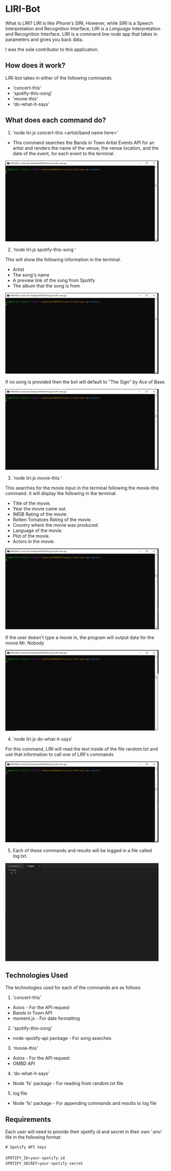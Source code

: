 # LIRI-Bot
What is LIRI? LIRI is like iPhone's SIRI, However, while SIRI is a Speech Interpretation and Recognition Interface, LIRI is a _Language_ Interpretation and Recognition Interface. LIRI is a command line node app that takes in parameters and gives you back data.

I was the sole contributor to this application.

## How does it work?
LIRI-bot takes in either of the following commands.
* 'concert-this'
* 'spotify-this-song'
* 'movie-this'
* 'do-what-it-says'

## What does each command do?
1. 'node liri.js concert-this <artist/band name here>'
* This command searches the Bands in Town Artist Events API for an artist and renders the name of the venue, the venue location, and the date of the event, for each event to the terminal. 

![](./images/gif1.gif)

2. 'node liri.js spotify-this-song <song name here>'

This will show the following information in the terminal.
  * Artist
  * The song's name
  * A preview link of the song from Spotify
  * The album that the song is from

![](./images/gif2.gif)

If no song is provided then the bot will default to "The Sign" by Ace of Base.

![](./images/gif3.gif)

3. 'node liri.js movie-this <movie name here>'

This searches for the movie input in the terminal following the movie-this command. It will display the following in the terminal.
  * Title of the movie.
  * Year the movie came out.
  * IMDB Rating of the movie.
  * Rotten Tomatoes Rating of the movie.
  * Country where the movie was produced.
  * Language of the movie.
  * Plot of the movie.
  * Actors in the movie. 

![](./images/gif4.gif)

If the user doesn't type a movie in, the program will output data for the movie Mr. Nobody

![](./images/gif5.gif)

4. 'node liri.js do-what-it-says'

For this command, LIRI will read the text inside of the file random.txt and use that information to call one of LIRI's commands

![](./images/gif6.gif)

5. Each of these commands and results will be logged in a file called log.txt.

![](./images/gif7.gif)

## Technologies Used
The technologies used for each of the commands are as follows

1. 'concert-this'
* Axios - For the API request
* Bands in Town API
* moment.js - For date formatting

2. 'spotify-this-song'
* node-spotify-api package - For song searches

3. 'movie-this'
* Axios - For the API request
* OMBD API

4. 'do-what-it-says'
* Node 'fs' package - For reading from random.txt file

5. log file
* Node 'fs' package - For appending commands and results to log file

## Requirements
Each user will need to provide their spotify id and secret in their own '.env' file in the following format:

```js
# Spotify API keys

SPOTIFY_ID=your-spotify-id
SPOTIFY_SECRET=your-spotify-secret

```
